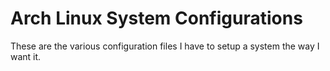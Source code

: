 # Arch Linux System Configurations

These are the various configuration files I have to setup a system the way I
want it.
